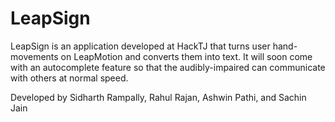 # LeapSign
LeapSign is an application developed at HackTJ that turns user hand-movements on LeapMotion and converts them into text. It will soon come with an autocomplete feature so that the audibly-impaired can communicate with others at normal speed.

Developed by Sidharth Rampally, Rahul Rajan, Ashwin Pathi, and Sachin Jain
